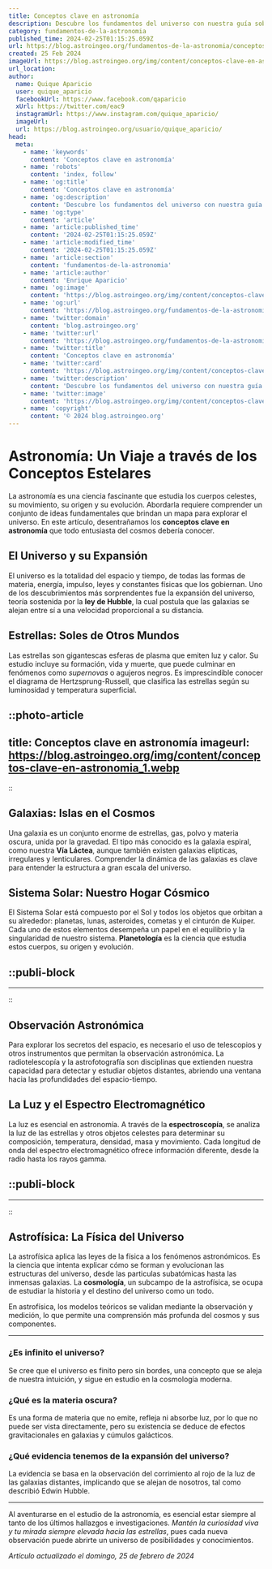 ```yaml
---
title: Conceptos clave en astronomía
description: Descubre los fundamentos del universo con nuestra guía sobre conceptos clave en astronomía. Explora estrellas, planetas y galaxias.
category: fundamentos-de-la-astronomia
published_time: 2024-02-25T01:15:25.059Z
url: https://blog.astroingeo.org/fundamentos-de-la-astronomia/conceptos-clave-en-astronomia
created: 25 Feb 2024
imageUrl: https://blog.astroingeo.org/img/content/conceptos-clave-en-astronomia_1.webp
url_location:
author:
  name: Quique Aparicio
  user: quique_aparicio
  facebookUrl: https://www.facebook.com/qaparicio
  xUrl: https://twitter.com/eac9
  instagramUrl: https://www.instagram.com/quique_aparicio/
  imageUrl: 
  url: https://blog.astroingeo.org/usuario/quique_aparicio/
head:
  meta:
    - name: 'keywords'
      content: 'Conceptos clave en astronomía'
    - name: 'robots'
      content: 'index, follow'
    - name: 'og:title'
      content: 'Conceptos clave en astronomía'
    - name: 'og:description'
      content: 'Descubre los fundamentos del universo con nuestra guía sobre conceptos clave en astronomía. Explora estrellas, planetas y galaxias.'
    - name: 'og:type'
      content: 'article'
    - name: 'article:published_time'
      content: '2024-02-25T01:15:25.059Z'
    - name: 'article:modified_time'
      content: '2024-02-25T01:15:25.059Z'
    - name: 'article:section'
      content: 'fundamentos-de-la-astronomia'
    - name: 'article:author'
      content: 'Enrique Aparicio'
    - name: 'og:image'
      content: 'https://blog.astroingeo.org/img/content/conceptos-clave-en-astronomia_1.webp'
    - name: 'og:url'
      content: 'https://blog.astroingeo.org/fundamentos-de-la-astronomia/conceptos-clave-en-astronomia'
    - name: 'twitter:domain'
      content: 'blog.astroingeo.org'
    - name: 'twitter:url'
      content: 'https://blog.astroingeo.org/fundamentos-de-la-astronomia/conceptos-clave-en-astronomia'
    - name: 'twitter:title'
      content: 'Conceptos clave en astronomía'
    - name: 'twitter:card'
      content: 'https://blog.astroingeo.org/img/content/conceptos-clave-en-astronomia_1.webp'
    - name: 'twitter:description'
      content: 'Descubre los fundamentos del universo con nuestra guía sobre conceptos clave en astronomía. Explora estrellas, planetas y galaxias.'
    - name: 'twitter:image'
      content: 'https://blog.astroingeo.org/img/content/conceptos-clave-en-astronomia_1.webp'
    - name: 'copyright'
      content: '© 2024 blog.astroingeo.org'
---
```

# Astronomía: Un Viaje a través de los Conceptos Estelares

La astronomía es una ciencia fascinante que estudia los cuerpos celestes, su movimiento, su origen y su evolución. Abordarla requiere comprender un conjunto de ideas fundamentales que brindan un mapa para explorar el universo. En este artículo, desentrañamos los **conceptos clave en astronomía** que todo entusiasta del cosmos debería conocer.

## El Universo y su Expansión

El universo es la totalidad del espacio y tiempo, de todas las formas de materia, energía, impulso, leyes y constantes físicas que los gobiernan. Uno de los descubrimientos más sorprendentes fue la expansión del universo, teoría sostenida por la **ley de Hubble**, la cual postula que las galaxias se alejan entre sí a una velocidad proporcional a su distancia.

## Estrellas: Soles de Otros Mundos

Las estrellas son gigantescas esferas de plasma que emiten luz y calor. Su estudio incluye su formación, vida y muerte, que puede culminar en fenómenos como *supernovas* o agujeros negros. Es imprescindible conocer el diagrama de Hertzsprung-Russell, que clasifica las estrellas según su luminosidad y temperatura superficial.


::photo-article
---
title: Conceptos clave en astronomía
imageurl: https://blog.astroingeo.org/img/content/conceptos-clave-en-astronomia_1.webp
---
::


## Galaxias: Islas en el Cosmos

Una galaxia es un conjunto enorme de estrellas, gas, polvo y materia oscura, unida por la gravedad. El tipo más conocido es la galaxia espiral, como nuestra **Vía Láctea**, aunque también existen galaxias elípticas, irregulares y lenticulares. Comprender la dinámica de las galaxias es clave para entender la estructura a gran escala del universo.

## Sistema Solar: Nuestro Hogar Cósmico

El Sistema Solar está compuesto por el Sol y todos los objetos que orbitan a su alrededor: planetas, lunas, asteroides, cometas y el cinturón de Kuiper. Cada uno de estos elementos desempeña un papel en el equilibrio y la singularidad de nuestro sistema. **Planetología** es la ciencia que estudia estos cuerpos, su origen y evolución.


  ::publi-block
  ---
  ---
  ::
  
  
## Observación Astronómica

Para explorar los secretos del espacio, es necesario el uso de telescopios y otros instrumentos que permitan la observación astronómica. La radiotelescopía y la astrofotografía son disciplinas que extienden nuestra capacidad para detectar y estudiar objetos distantes, abriendo una ventana hacia las profundidades del espacio-tiempo.

## La Luz y el Espectro Electromagnético

La luz es esencial en astronomía. A través de la **espectroscopía**, se analiza la luz de las estrellas y otros objetos celestes para determinar su composición, temperatura, densidad, masa y movimiento. Cada longitud de onda del espectro electromagnético ofrece información diferente, desde la radio hasta los rayos gamma.


  ::publi-block
  ---
  ---
  ::
  
  
## Astrofísica: La Física del Universo

La astrofísica aplica las leyes de la física a los fenómenos astronómicos. Es la ciencia que intenta explicar cómo se forman y evolucionan las estructuras del universo, desde las particulas subatómicas hasta las inmensas galaxias. La **cosmología**, un subcampo de la astrofísica, se ocupa de estudiar la historia y el destino del universo como un todo.

En astrofísica, los modelos teóricos se validan mediante la observación y medición, lo que permite una comprensión más profunda del cosmos y sus componentes.

---

### ¿Es infinito el universo?
Se cree que el universo es finito pero sin bordes, una concepto que se aleja de nuestra intuición, y sigue en estudio en la cosmología moderna.

### ¿Qué es la materia oscura?
Es una forma de materia que no emite, refleja ni absorbe luz, por lo que no puede ser vista directamente, pero su existencia se deduce de efectos gravitacionales en galaxias y cúmulos galácticos.

### ¿Qué evidencia tenemos de la expansión del universo?
La evidencia se basa en la observación del corrimiento al rojo de la luz de las galaxias distantes, implicando que se alejan de nosotros, tal como describió Edwin Hubble.

---

Al aventurarse en el estudio de la astronomía, es esencial estar siempre al tanto de los últimos hallazgos e investigaciones. *Mantén la curiosidad viva y tu mirada siempre elevada hacia las estrellas*, pues cada nueva observación puede abrirte un universo de posibilidades y conocimientos.

_Artículo actualizado el domingo, 25 de febrero de 2024_